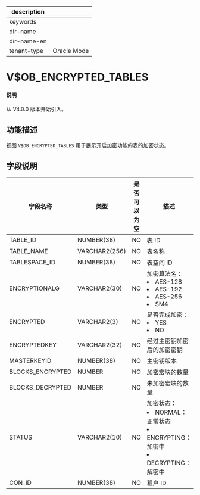 |description||
|---|---|
|keywords||
|dir-name||
|dir-name-en||
|tenant-type|Oracle Mode|

# V$OB_ENCRYPTED_TABLES

<main id="notice" type='explain'>
  <h4>说明</h4>
  <p>从 V4.0.0 版本开始引入。</p>
</main>

## 功能描述

视图 `V$OB_ENCRYPTED_TABLES` 用于展示开启加密功能的表的加密状态。

## 字段说明

|     **字段名称**     |    **类型**     | **是否可以为空** |                       **描述**                       |
|------------------|---------------|------------|------------------------------------------------------------------------------------|
| TABLE_ID         | NUMBER(38)    | NO         | 表 ID                                               |
| TABLE_NAME       | VARCHAR2(256) | NO         | 表名称                                                |
| TABLESPACE_ID    | NUMBER(38)    | NO         | 表空间 ID                                             |
| ENCRYPTIONALG    | VARCHAR2(30)  | NO         | 加密算法名： <li> AES-128   <li> AES-192   <li> AES-256   <li> SM4    |
| ENCRYPTED        | VARCHAR2(3)   | NO         | 是否完成加密： <li> YES   <li> NO               |
| ENCRYPTEDKEY     | VARCHAR2(32)  | NO         | 经过主密钥加密后的加密密钥                                      |
| MASTERKEYID      | NUMBER(38)    | NO         | 主密钥版本                                              |
| BLOCKS_ENCRYPTED | NUMBER        | NO         | 加密宏块的数量                                            |
| BLOCKS_DECRYPTED | NUMBER        | NO         | 未加密宏块的数量                                           |
| STATUS           | VARCHAR2(10)  | NO         | 加密状态： <li> NORMAL：正常状态   <li> ENCRYPTING：加密中   <li> DECRYPTING：解密中  |
| CON_ID           | NUMBER(38)    | NO         | 租户 ID                                              |
